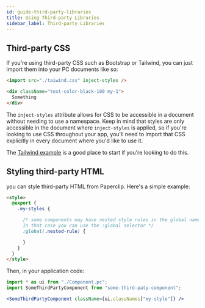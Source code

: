 ```yaml
---
id: guide-third-party-libraries
title: Using Third-party Libraries
sidebar_label: Third-party Libraries
---
```


## Third-party CSS

If you're using third-party CSS such as Bootstrap or Tailwind, you can just import them into your PC documents like so:

```html
<import src="./taiwind.css" inject-styles />

<div className="text-color-black-100 my-1">
  Something
</div>
```

The `inject-styles` attribute allows for CSS to be accessible in a document without needing to use a namespace. Keep in mind that styles are only accessible in the document where `inject-styles` is applied, so if you're looking to use CSS throughout your app, you'll need to import that CSS explicitly in every document where you'd like to use it.

The [Tailwind example](https://github.com/crcn/paperclip/tree/master/examples/tailwind) is a good place to start if you're looking to do this.

## Styling third-party HTML

you can style third-party HTML from Paperclip. Here's a simple example:

```html
<style>
  @export {
    .my-styles {

      /* some components may have nested style rules in the global namespace. 
      In that case you can use the :global selector */
      :global(.nested-rule) {

      }
    }
  }
</style>
```

Then, in your application code:

```jsx
import * as ui from "./Component.pc";
import SomeThirdPartyComponent from "some-third-paty-component";

<SomeThirdPartyComponent className={ui.classNames["my-style"]} />
```
